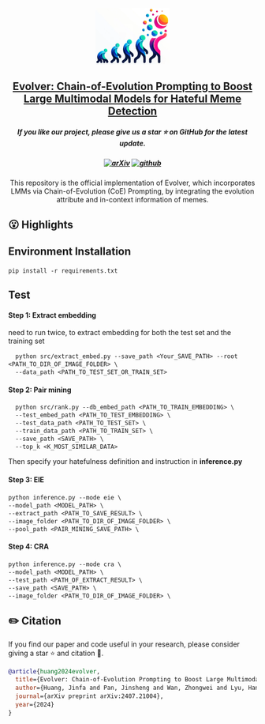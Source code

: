 <div align=center>
<img src="assets/evoler_logo.png" width="150px">
</div>
<h2 align="center"> <a href="https://arxiv.org/abs/2407.21004">Evolver: Chain-of-Evolution Prompting to Boost Large Multimodal Models for Hateful Meme Detection</a></h2>
<h5 align="center"> If you like our project, please give us a star ⭐ on GitHub for the latest update.  </h2>

<h5 align="center">

[![arXiv](https://img.shields.io/badge/Arxiv-2407.21004-b31b1b.svg?logo=arXiv)](https://arxiv.org/abs/2407.21004) 
[![github](https://img.shields.io/github/stars/inFaaa/Evolver.svg?style=social)](https://github.com/inFaaa/Evolver)

</h5>

<div align="center">
This repository is the official implementation of Evolver,  which incorporates LMMs via Chain-of-Evolution (CoE) Prompting, by integrating the evolution attribute and in-context information of memes.
</div>



## 😮 Highlights



## Environment Installation
    pip install -r requirements.txt


## Test

#### Step 1: Extract embedding
need to run twice, to extract embedding for both the test set and the training set

      python src/extract_embed.py --save_path <Your_SAVE_PATH> --root <PATH_TO_DIR_OF_IMAGE_FOLDER> \
      --data_path <PATH_TO_TEST_SET_OR_TRAIN_SET>

#### Step 2: Pair mining

      python src/rank.py --db_embed_path <PATH_TO_TRAIN_EMBEDDING> \
      --test_embed_path <PATH_TO_TEST_EMBEDDING> \
      --test_data_path <PATH_TO_TEST_SET> \
      --train_data_path <PATH_TO_TRAIN_SET> \
      --save_path <SAVE_PATH> \
      --top_k <K_MOST_SIMILAR_DATA>

Then specify your hatefulness definition and instruction in <b> inference.py </b>

#### Step 3: EIE

    python inference.py --mode eie \
    --model_path <MODEL_PATH> \
    --extract_path <PATH_TO_SAVE_RESULT> \
    --image_folder <PATH_TO_DIR_OF_IMAGE_FOLDER> \
    --pool_path <PAIR_MINING_SAVE_PATH> \

#### Step 4: CRA

    python inference.py --mode cra \
    --model_path <MODEL_PATH> \
    --test_path <PATH_OF_EXTRACT_RESULT> \
    --save_path <SAVE_PATH> \
    --image_folder <PATH_TO_DIR_OF_IMAGE_FOLDER> \


## ✏️ Citation
If you find our paper and code useful in your research, please consider giving a star :star: and citation :pencil:.

```BibTeX
@article{huang2024evolver,
  title={Evolver: Chain-of-Evolution Prompting to Boost Large Multimodal Models for Hateful Meme Detection},
  author={Huang, Jinfa and Pan, Jinsheng and Wan, Zhongwei and Lyu, Hanjia and Luo, Jiebo},
  journal={arXiv preprint arXiv:2407.21004},
  year={2024}
}
```

</a>
